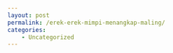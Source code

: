 ```yaml
---
layout: post
permalink: /erek-erek-mimpi-menangkap-maling/
categories:
    - Uncategorized
---
```


